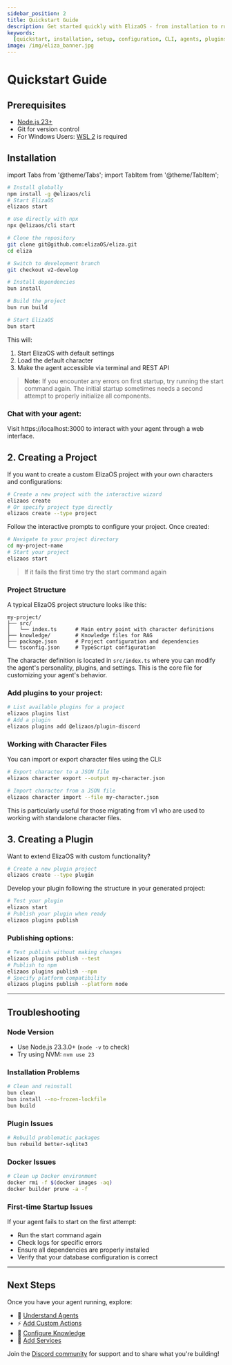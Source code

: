 ```yaml
---
sidebar_position: 2
title: Quickstart Guide
description: Get started quickly with ElizaOS - from installation to running your first AI agent
keywords:
  [quickstart, installation, setup, configuration, CLI, agents, plugins, development, deployment]
image: /img/eliza_banner.jpg
---
```


# Quickstart Guide

## Prerequisites

- [Node.js 23+](https://docs.npmjs.com/downloading-and-installing-node-js-and-npm)
- Git for version control
- For Windows Users: [WSL 2](https://learn.microsoft.com/en-us/windows/wsl/install-manual) is required

## Installation

import Tabs from '@theme/Tabs';
import TabItem from '@theme/TabItem';

<Tabs>
  <TabItem value="global" label="Install Globally (Recommended)" default>

```bash
# Install globally
npm install -g @elizaos/cli
# Start ElizaOS
elizaos start
```

  </TabItem>
  <TabItem value="npx" label="Test with NPX">

```bash
# Use directly with npx
npx @elizaos/cli start
```

  </TabItem>
  <TabItem value="source" label="Install from Source">

```bash
# Clone the repository
git clone git@github.com:elizaOS/eliza.git
cd eliza

# Switch to development branch
git checkout v2-develop

# Install dependencies
bun install

# Build the project
bun run build

# Start ElizaOS
bun start
```

  </TabItem>
</Tabs>

This will:

1. Start ElizaOS with default settings
2. Load the default character
3. Make the agent accessible via terminal and REST API

> **Note:** If you encounter any errors on first startup, try running the start command again. The initial startup sometimes needs a second attempt to properly initialize all components.

### Chat with your agent:

Visit https://localhost:3000 to interact with your agent through a web interface.

## 2. Creating a Project

If you want to create a custom ElizaOS project with your own characters and configurations:

```bash
# Create a new project with the interactive wizard
elizaos create
# Or specify project type directly
elizaos create --type project
```

Follow the interactive prompts to configure your project. Once created:

```bash
# Navigate to your project directory
cd my-project-name
# Start your project
elizaos start
```

> If it fails the first time try the start command again

### Project Structure

A typical ElizaOS project structure looks like this:

```
my-project/
├── src/
│   └── index.ts      # Main entry point with character definitions
├── knowledge/        # Knowledge files for RAG
├── package.json      # Project configuration and dependencies
└── tsconfig.json     # TypeScript configuration
```

The character definition is located in `src/index.ts` where you can modify the agent's personality, plugins, and settings. This is the core file for customizing your agent's behavior.

### Add plugins to your project:

```bash
# List available plugins for a project
elizaos plugins list
# Add a plugin
elizaos plugins add @elizaos/plugin-discord
```

### Working with Character Files

You can import or export character files using the CLI:

```bash
# Export character to a JSON file
elizaos character export --output my-character.json

# Import character from a JSON file
elizaos character import --file my-character.json
```

This is particularly useful for those migrating from v1 who are used to working with standalone character files.

## 3. Creating a Plugin

Want to extend ElizaOS with custom functionality?

```bash
# Create a new plugin project
elizaos create --type plugin
```

Develop your plugin following the structure in your generated project:

```bash
# Test your plugin
elizaos start
# Publish your plugin when ready
elizaos plugins publish
```

### Publishing options:

```bash
# Test publish without making changes
elizaos plugins publish --test
# Publish to npm
elizaos plugins publish --npm
# Specify platform compatibility
elizaos plugins publish --platform node
```

---

## Troubleshooting

### Node Version

- Use Node.js 23.3.0+ (`node -v` to check)
- Try using NVM: `nvm use 23`

### Installation Problems

```bash
# Clean and reinstall
bun clean
bun install --no-frozen-lockfile
bun build
```

### Plugin Issues

```bash
# Rebuild problematic packages
bun rebuild better-sqlite3
```

### Docker Issues

```bash
# Clean up Docker environment
docker rmi -f $(docker images -aq)
docker builder prune -a -f
```

### First-time Startup Issues

If your agent fails to start on the first attempt:

- Run the start command again
- Check logs for specific errors
- Ensure all dependencies are properly installed
- Verify that your database configuration is correct

---

## Next Steps

Once you have your agent running, explore:

- 🤖 [Understand Agents](./core/agents.md)
- ⚡ [Add Custom Actions](./core/actions.md)
- 🧠 [Configure Knowledge](./core/knowledge.md)
- 🔌 [Add Services](./core/services.md)

Join the [Discord community](https://discord.gg/elizaOS) for support and to share what you're building!

